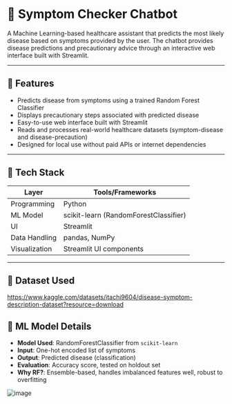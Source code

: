 # 🤖 Symptom Checker Chatbot

A Machine Learning-based healthcare assistant that predicts the most likely disease based on symptoms provided by the user. The chatbot provides disease predictions and precautionary advice through an interactive web interface built with Streamlit.

---

## 🚀 Features

-  Predicts disease from symptoms using a trained Random Forest Classifier
-  Displays precautionary steps associated with predicted disease
-  Easy-to-use web interface built with Streamlit
-  Reads and processes real-world healthcare datasets (symptom-disease and disease-precaution)
-  Designed for local use without paid APIs or internet dependencies

---

## 🧰 Tech Stack

| Layer         | Tools/Frameworks                         |
|---------------|-------------------------------------------|
| Programming   | Python                                   |
| ML Model      | scikit-learn (RandomForestClassifier)    |
| UI            | Streamlit                                |
| Data Handling | pandas, NumPy                            |
| Visualization | Streamlit UI components                  |

---

## 📁 Dataset Used
https://www.kaggle.com/datasets/itachi9604/disease-symptom-description-dataset?resource=download

## 🧠 ML Model Details

- **Model Used**: RandomForestClassifier from `scikit-learn`
- **Input**: One-hot encoded list of symptoms
- **Output**: Predicted disease (classification)
- **Evaluation**: Accuracy score, tested on holdout set
- **Why RF?**: Ensemble-based, handles imbalanced features well, robust to overfitting

![image](https://github.com/user-attachments/assets/9c8db0f3-abec-41b2-a5b5-b7c13d742104)

